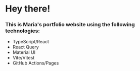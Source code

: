 # Hey there!  

### This is Maria's portfolio website using the following technologies:

  - TypeScript/React 
  - React Query
  - Material UI
  - Vite/Vitest
  - GitHub Actions/Pages




